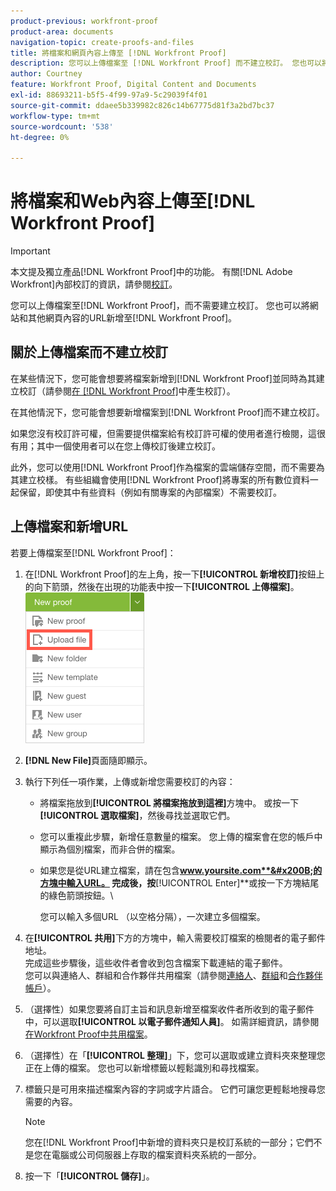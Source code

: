 ```yaml
---
product-previous: workfront-proof
product-area: documents
navigation-topic: create-proofs-and-files
title: 將檔案和網頁內容上傳至 [!DNL Workfront Proof]
description: 您可以上傳檔案至 [!DNL Workfront Proof] 而不建立校訂。 您也可以將網站和其他網頁內容的URL新增至 [!DNL Workfront Proof]。
author: Courtney
feature: Workfront Proof, Digital Content and Documents
exl-id: 88693211-b5f5-4f99-97a9-5c29039f4f01
source-git-commit: ddaee5b339982c826c14b67775d81f3a2bd7bc37
workflow-type: tm+mt
source-wordcount: '538'
ht-degree: 0%

---
```


# 將檔案和Web內容上傳至[!DNL Workfront Proof]

>[!IMPORTANT]
>
>本文提及獨立產品[!DNL Workfront Proof]中的功能。 有關[!DNL Adobe Workfront]內部校訂的資訊，請參閱[校訂](../../../review-and-approve-work/proofing/proofing.md)。

您可以上傳檔案至[!DNL Workfront Proof]，而不需要建立校訂。 您也可以將網站和其他網頁內容的URL新增至[!DNL Workfront Proof]。

## 關於上傳檔案而不建立校訂

在某些情況下，您可能會想要將檔案新增到[!DNL Workfront Proof]並同時為其建立校訂（請參閱[在 [!DNL Workfront Proof]](../../../workfront-proof/wp-work-proofsfiles/create-proofs-and-files/generate-proofs.md)中產生校訂）。

在其他情況下，您可能會想要新增檔案到[!DNL Workfront Proof]而不建立校訂。

如果您沒有校訂許可權，但需要提供檔案給有校訂許可權的使用者進行檢閱，這很有用；其中一個使用者可以在您上傳校訂後建立校訂。

此外，您可以使用[!DNL Workfront Proof]作為檔案的雲端儲存空間，而不需要為其建立校樣。 有些組織會使用[!DNL Workfront Proof]將專案的所有數位資料一起保留，即使其中有些資料（例如有關專案的內部檔案）不需要校訂。

## 上傳檔案和新增URL

若要上傳檔案至[!DNL Workfront Proof]：

1. 在[!DNL Workfront Proof]的左上角，按一下&#x200B;**[!UICONTROL 新增校訂]**&#x200B;按鈕上的向下箭頭，然後在出現的功能表中按一下&#x200B;**[!UICONTROL 上傳檔案]**。\
   ![新校訂按鈕](assets/new-proof-button-menu.png)

1. **[!DNL New File]**&#x200B;頁面隨即顯示。
1. 執行下列任一項作業，上傳或新增您需要校訂的內容：

   * 將檔案拖放到&#x200B;**[!UICONTROL 將檔案拖放到這裡]**&#x200B;方塊中。 或按一下&#x200B;**[!UICONTROL 選取檔案]**，然後尋找並選取它們。

   * 您可以重複此步驟，新增任意數量的檔案。 您上傳的檔案會在您的帳戶中顯示為個別檔案，而非合併的檔案。

   * 如果您是從URL建立檔案，請在包含&#x200B;**www.yoursite.com**&#x200B;的方塊中輸入URL。 完成後，按&#x200B;**[!UICONTROL Enter]**&#x200B;或按一下方塊結尾的綠色箭頭按鈕。\

     您可以輸入多個URL （以空格分隔），一次建立多個檔案。

1. 在&#x200B;**[!UICONTROL 共用]**&#x200B;下方的方塊中，輸入需要校訂檔案的檢閱者的電子郵件地址。\
   完成這些步驟後，這些收件者會收到包含檔案下載連結的電子郵件。\
   您可以與連絡人、群組和合作夥伴共用檔案（請參閱[連絡人](https://support.workfront.com/hc/en-us/sections/115000920808-Contacts)、[群組](https://support.workfront.com/hc/en-us/sections/115000920828-Groups)和[合作夥伴帳戶](https://support.workfront.com/hc/en-us/sections/115000912107-Partner-accounts)）。

1. （選擇性）如果您要將自訂主旨和訊息新增至檔案收件者所收到的電子郵件中，可以選取&#x200B;**[!UICONTROL 以電子郵件通知人員]**。 如需詳細資訊，請參閱[在Workfront Proof中共用檔案](../../../workfront-proof/wp-work-proofsfiles/share-proofs-and-files/share-files.md)。

1. （選擇性）在「**[!UICONTROL 整理]**」下，您可以選取或建立資料夾來整理您正在上傳的檔案。 您也可以新增標籤以輕鬆識別和尋找檔案。
1. 標籤只是可用來描述檔案內容的字詞或字片語合。 它們可讓您更輕鬆地搜尋您需要的內容。

   >[!NOTE]
   >
   > 您在[!DNL Workfront Proof]中新增的資料夾只是校訂系統的一部分；它們不是您在電腦或公司伺服器上存取的檔案資料夾系統的一部分。

1. 按一下「**[!UICONTROL 儲存]**」。
